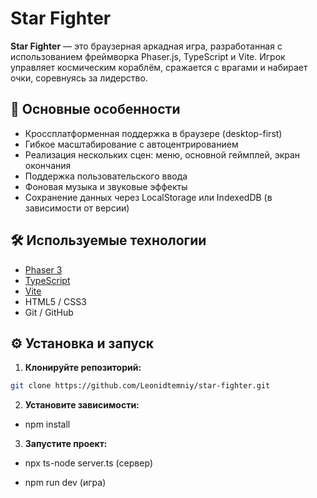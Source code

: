# Star Fighter

**Star Fighter** — это браузерная аркадная игра, разработанная с использованием фреймворка Phaser.js, TypeScript и Vite. Игрок управляет космическим кораблём, сражается с врагами и набирает очки, соревнуясь за лидерство.

## 🚀 Основные особенности

- Кроссплатформенная поддержка в браузере (desktop-first)
- Гибкое масштабирование с автоцентрированием
- Реализация нескольких сцен: меню, основной геймплей, экран окончания
- Поддержка пользовательского ввода
- Фоновая музыка и звуковые эффекты
- Сохранение данных через LocalStorage или IndexedDB (в зависимости от версии)

## 🛠️ Используемые технологии

- [Phaser 3](https://phaser.io/)
- [TypeScript](https://www.typescriptlang.org/)
- [Vite](https://vitejs.dev/)
- HTML5 / CSS3
- Git / GitHub

## ⚙️ Установка и запуск

1. **Клонируйте репозиторий:**

```bash
git clone https://github.com/Leonidtemniy/star-fighter.git
```

2. **Установите зависимости:**

- npm install

3. **Запустите проект:**

- npx ts-node server.ts (сервер)

- npm run dev (игра)
